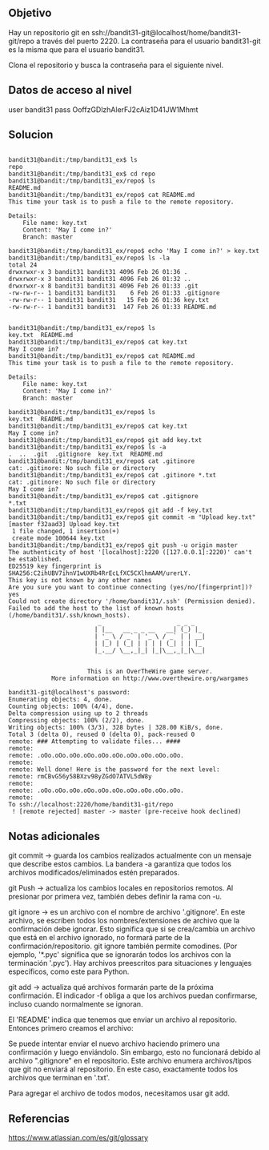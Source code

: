 ## Objetivo 

Hay un repositorio git en ssh://bandit31-git@localhost/home/bandit31-git/repo a través del puerto 2220. La contraseña para el usuario bandit31-git es la misma que para el usuario bandit31.

Clona el repositorio y busca la contraseña para el siguiente nivel.

## Datos de acceso al nivel

user bandit31
pass OoffzGDlzhAlerFJ2cAiz1D41JW1Mhmt
## Solucion

```

bandit31@bandit:/tmp/bandit31_ex$ ls
repo
bandit31@bandit:/tmp/bandit31_ex$ cd repo
bandit31@bandit:/tmp/bandit31_ex/repo$ ls
README.md
bandit31@bandit:/tmp/bandit31_ex/repo$ cat README.md
This time your task is to push a file to the remote repository.

Details:
    File name: key.txt
    Content: 'May I come in?'
    Branch: master

bandit31@bandit:/tmp/bandit31_ex/repo$ echo 'May I come in?' > key.txt
bandit31@bandit:/tmp/bandit31_ex/repo$ ls -la
total 24
drwxrwxr-x 3 bandit31 bandit31 4096 Feb 26 01:36 .
drwxrwxr-x 3 bandit31 bandit31 4096 Feb 26 01:32 ..
drwxrwxr-x 8 bandit31 bandit31 4096 Feb 26 01:33 .git
-rw-rw-r-- 1 bandit31 bandit31    6 Feb 26 01:33 .gitignore
-rw-rw-r-- 1 bandit31 bandit31   15 Feb 26 01:36 key.txt
-rw-rw-r-- 1 bandit31 bandit31  147 Feb 26 01:33 README.md


bandit31@bandit:/tmp/bandit31_ex/repo$ ls
key.txt  README.md
bandit31@bandit:/tmp/bandit31_ex/repo$ cat key.txt
May I come in?
bandit31@bandit:/tmp/bandit31_ex/repo$ cat README.md
This time your task is to push a file to the remote repository.

Details:
    File name: key.txt
    Content: 'May I come in?'
    Branch: master

bandit31@bandit:/tmp/bandit31_ex/repo$ ls
key.txt  README.md
bandit31@bandit:/tmp/bandit31_ex/repo$ cat key.txt
May I come in?
bandit31@bandit:/tmp/bandit31_ex/repo$ git add key.txt
bandit31@bandit:/tmp/bandit31_ex/repo$ ls -a
.  ..  .git  .gitignore  key.txt  README.md
bandit31@bandit:/tmp/bandit31_ex/repo$ cat .gitinore
cat: .gitinore: No such file or directory
bandit31@bandit:/tmp/bandit31_ex/repo$ cat .gitinore *.txt
cat: .gitinore: No such file or directory
May I come in?
bandit31@bandit:/tmp/bandit31_ex/repo$ cat .gitignore
*.txt
bandit31@bandit:/tmp/bandit31_ex/repo$ git add -f key.txt
bandit31@bandit:/tmp/bandit31_ex/repo$ git commit -m "Upload key.txt"
[master f32aad3] Upload key.txt
 1 file changed, 1 insertion(+)
 create mode 100644 key.txt
bandit31@bandit:/tmp/bandit31_ex/repo$ git push -u origin master
The authenticity of host '[localhost]:2220 ([127.0.0.1]:2220)' can't be established.
ED25519 key fingerprint is SHA256:C2ihUBV7ihnV1wUXRb4RrEcLfXC5CXlhmAAM/urerLY.
This key is not known by any other names
Are you sure you want to continue connecting (yes/no/[fingerprint])? yes
Could not create directory '/home/bandit31/.ssh' (Permission denied).
Failed to add the host to the list of known hosts (/home/bandit31/.ssh/known_hosts).
                         _                     _ _ _   
                        | |__   __ _ _ __   __| (_) |_ 
                        | '_ \ / _` | '_ \ / _` | | __|
                        | |_) | (_| | | | | (_| | | |_ 
                        |_.__/ \__,_|_| |_|\__,_|_|\__|
                                                       

                      This is an OverTheWire game server. 
            More information on http://www.overthewire.org/wargames

bandit31-git@localhost's password: 
Enumerating objects: 4, done.
Counting objects: 100% (4/4), done.
Delta compression using up to 2 threads
Compressing objects: 100% (2/2), done.
Writing objects: 100% (3/3), 328 bytes | 328.00 KiB/s, done.
Total 3 (delta 0), reused 0 (delta 0), pack-reused 0
remote: ### Attempting to validate files... ####
remote: 
remote: .oOo.oOo.oOo.oOo.oOo.oOo.oOo.oOo.oOo.oOo.
remote: 
remote: Well done! Here is the password for the next level:
remote: rmCBvG56y58BXzv98yZGdO7ATVL5dW8y 
remote: 
remote: .oOo.oOo.oOo.oOo.oOo.oOo.oOo.oOo.oOo.oOo.
remote: 
To ssh://localhost:2220/home/bandit31-git/repo
 ! [remote rejected] master -> master (pre-receive hook declined)

```


## Notas adicionales


git commit  -> guarda los cambios realizados actualmente con un mensaje que describe estos cambios. La bandera -a garantiza que todos los archivos modificados/eliminados estén preparados.

git Push -> actualiza los cambios locales en repositorios remotos. Al presionar por primera vez, también debes definir la rama con -u.

git ignore -> es un archivo con el nombre de archivo '.gitignore'. En este archivo, se escriben todos los nombres/extensiones de archivo que la confirmación debe ignorar. Esto significa que si se crea/cambia un archivo que está en el archivo ignorado, no formará parte de la confirmación/repositorio. 
git ignore también permite comodines. (Por ejemplo, '*.pyc' significa que se ignorarán todos los archivos con la terminación '.pyc'). Hay archivos preescritos para situaciones y lenguajes específicos, como este para Python.

git add -> actualiza qué archivos formarán parte de la próxima confirmación. El indicador -f obliga a que los archivos puedan confirmarse, incluso cuando normalmente se ignoran.

El 'README' indica que tenemos que enviar un archivo al repositorio. Entonces primero creamos el archivo:

Se puede intentar enviar el nuevo archivo haciendo primero una confirmación y luego enviándolo. Sin embargo, esto no funcionará debido al archivo ".gitignore" en el repositorio. Este archivo enumera archivos/tipos que git no enviará al repositorio. En este caso, exactamente todos los archivos que terminan en '.txt'.

Para agregar el archivo de todos modos, necesitamos usar git add.
## Referencias 

https://www.atlassian.com/es/git/glossary